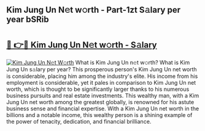 ## Kim Jung Un N𝚎t w𝚘rth - Part-1zt S𝚊lary per year bSRib

# <h2><a href="http://gc10a6q.nevu.top/?p=Kim+Jung+Un">🔗 👉🔴 Kim Jung Un N𝚎t w𝚘rth - S𝚊lary</a></h2>

[![Kim Jung Un N𝚎t W𝚘rth](https://i.imgur.com/Oavwk0R.jpeg)](http://gc10a6q.nevu.top/?p=Kim+Jung+Un)
What is Kim Jung Un n𝚎t w𝚘rth? What is Kim Jung Un s𝚊lary per year?
This prosperous person's Kim Jung Un net worth is considerable, placing him among the industry's elite. His income from his employment is considerable, yet it pales in comparison to Kim Jung Un net worth, which is thought to be significantly larger thanks to his numerous business pursuits and real estate investments. This wealthy man, with a Kim Jung Un net worth among the greatest globally, is renowned for his astute business sense and financial expertise. With a Kim Jung Un net worth in the billions and a notable income, this wealthy person is a shining example of the power of tenacity, dedication, and financial brilliance.
